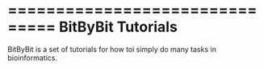 ===============================
BitByBit Tutorials
==============================

BitByBit is a set of tutorials for how toi simply do many tasks in bioinformatics. 

